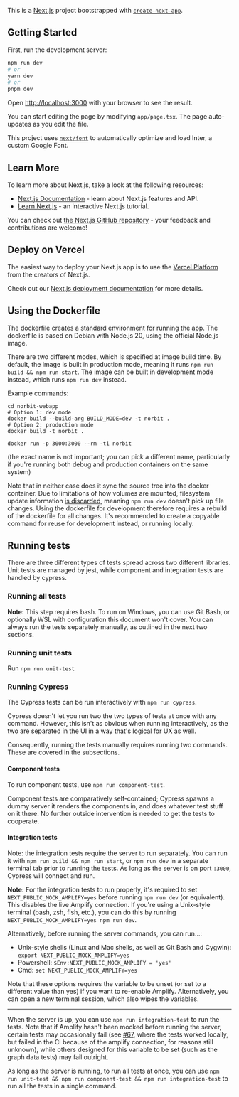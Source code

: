 This is a [Next.js](https://nextjs.org/) project bootstrapped with [`create-next-app`](https://github.com/vercel/next.js/tree/canary/packages/create-next-app).

## Getting Started

First, run the development server:

```bash
npm run dev
# or
yarn dev
# or
pnpm dev
```

Open [http://localhost:3000](http://localhost:3000) with your browser to see the result.

You can start editing the page by modifying `app/page.tsx`. The page auto-updates as you edit the file.

This project uses [`next/font`](https://nextjs.org/docs/basic-features/font-optimization) to automatically optimize and load Inter, a custom Google Font.

## Learn More

To learn more about Next.js, take a look at the following resources:

- [Next.js Documentation](https://nextjs.org/docs) - learn about Next.js features and API.
- [Learn Next.js](https://nextjs.org/learn) - an interactive Next.js tutorial.

You can check out [the Next.js GitHub repository](https://github.com/vercel/next.js/) - your feedback and contributions are welcome!

## Deploy on Vercel

The easiest way to deploy your Next.js app is to use the [Vercel Platform](https://vercel.com/new?utm_medium=default-template&filter=next.js&utm_source=create-next-app&utm_campaign=create-next-app-readme) from the creators of Next.js.

Check out our [Next.js deployment documentation](https://nextjs.org/docs/deployment) for more details.

## Using the Dockerfile

The dockerfile creates a standard environment for running the app. The dockerfile is based on Debian with Node.js 20, using the official Node.js image.

There are two different modes, which is specified at image build time. By default, the image is built in production mode, meaning it runs `npm run build && npm run start`. The image can be built in development mode instead, which runs `npm run dev` instead.

Example commands:

```
cd norbit-webapp
# Option 1: dev mode
docker build --build-arg BUILD_MODE=dev -t norbit .
# Option 2: production mode
docker build -t norbit .

docker run -p 3000:3000 --rm -ti norbit
```

(the exact name is not important; you can pick a different name, particularly if you're running both debug and production containers on the same system)

Note that in neither case does it sync the source tree into the docker container. Due to limitations of how volumes are mounted, filesystem update information [is discarded][docker-volume-info-discard], meaning `npm run dev` doesn't pick up file changes. Using the dockerfile for development therefore requires a rebuild of the dockerfile for all changes. It's recommended to create a copyable command for reuse for development instead, or running locally.

[docker-volume-info-discard]: https://forums.docker.com/t/docker-compose-not-synchronising-file-changes-in-volume/79177/4

## Running tests

There are three different types of tests spread across two different libraries. Unit tests are managed by jest, while component and integration tests are handled by cypress.

### Running all tests

**Note:** This step requires bash. To run on Windows, you can use Git Bash, or optionally WSL with configuration this document won't cover. You can always run the tests separately manually, as outlined in the next two sections.

### Running unit tests

Run `npm run unit-test`

### Running Cypress

The Cypress tests can be run interactively with `npm run cypress`.

Cypress doesn't let you run two the two types of tests at once with any command. However, this isn't as obvious when running interactively, as the two are separated in the UI in a way that's logical for UX as well.

Consequently, running the tests manually requires running two commands. These are covered in the subsections.

#### Component tests

To run component tests, use `npm run component-test`.

Component tests are comparatively self-contained; Cypress spawns a dummy server it renders the components in, and does whatever test stuff on it there. No further outside intervention is needed to get the tests to cooperate.

#### Integration tests

Note: the integration tests require the server to run separately. You can run it with `npm run build && npm run start`, or `npm run dev` in a separate terminal tab prior to running the tests. As long as the server is on port `:3000`, Cypress will connect and run.

**Note:** For the integration tests to run properly, it's required to set `NEXT_PUBLIC_MOCK_AMPLIFY=yes` before running `npm run dev` (or equivalent). This disables the live Amplify connection. If you're using a Unix-style terminal (bash, zsh, fish, etc.), you can do this by running `NEXT_PUBLIC_MOCK_AMPLIFY=yes npm run dev`.

Alternatively, before running the server commands, you can run...:

- Unix-style shells (Linux and Mac shells, as well as Git Bash and Cygwin): `export NEXT_PUBLIC_MOCK_AMPLIFY=yes`
- Powershell: `$Env:NEXT_PUBLIC_MOCK_AMPLIFY = 'yes'`
- Cmd: `set NEXT_PUBLIC_MOCK_AMPLIFY=yes`

Note that these options requires the variable to be unset (or set to a different value than yes) if you want to re-enable Amplify. Alternatively, you can open a new terminal session, which also wipes the variables.

---

When the server is up, you can use `npm run integration-test` to run the tests. Note that if Amplify hasn't been mocked before running the server, certain tests may occasionally fail (see [#67](https://github.com/simeeid/TDT4290Group1/pull/67), where the tests worked locally, but failed in the CI because of the amplify connection, for reasons still unknown), while others designed for this variable to be set (such as the graph data tests) may fail outright.

As long as the server is running, to run all tests at once, you can use `npm run unit-test && npm run component-test && npm run integration-test` to run all the tests in a single command.
